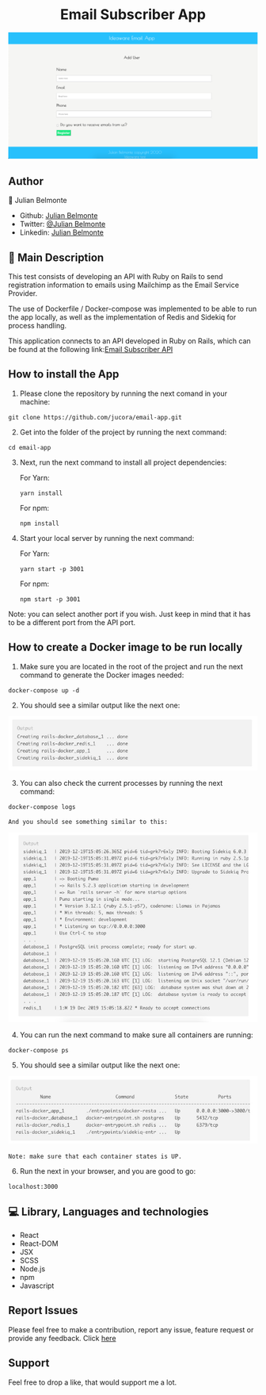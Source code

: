<h1 align="center">Email Subscriber App</h1>

<p align="center">
  <img src ='src/img/preview.jpg' alt='Email Subscriber App image'>
</p>

## Author

:man: Julian Belmonte

- Github: [Julian Belmonte](https://github.com/jucora)
- Twitter: [@Julian Belmonte](https://www.twitter.com/JulianBelmonte)
- Linkedin: [Julian Belmonte](https://www.linkedin.com/in/julianbel)

## :pencil: Main Description

This test consists of developing an API with Ruby on Rails to send registration information to emails using Mailchimp as the Email Service Provider.

The use of Dockerfile / Docker-compose was implemented to be able to run the app locally, as well as the implementation of Redis and Sidekiq for process handling.

This application connects to an API developed in Ruby on Rails, which can be found at the following link:[Email Subscriber API](https://github.com/jucora/email-api)

## How to install the App

1. Please clone the repository by running the next comand in your machine:

<pre><code>git clone https://github.com/jucora/email-app.git</code></pre>

2. Get into the folder of the project by running the next command:

<pre><code>cd email-app</code></pre>

3. Next, run the next command to install all project dependencies:

   For Yarn: <pre><code>yarn install</code></pre>
   For npm: <pre><code>npm install</code></pre>

4. Start your local server by running the next command:

   For Yarn: <pre><code>yarn start -p 3001</code></pre>
   For npm: <pre><code>npm start -p 3001</code></pre>

Note: you can select another port if you wish. Just keep in mind that it has to be a different port from the API port.

## How to create a Docker image to be run locally

1. Make sure you are located in the root of the project and run the next command to generate the Docker images needed:

<pre><code>docker-compose up -d</code></pre>

2. You should see a similar output like the next one:

<p align="center">
  <img src ='src/img/create_services.jpg' alt='services running'>
</p>

3. You can also check the current processes by running the next command:

<pre><code>docker-compose logs</code></pre>

    And you should see something similar to this:

<p align="center">
  <img src ='src/img/services.jpg' alt='services running'>
</p>

4. You can run the next command to make sure all containers are running:

<pre><code>docker-compose ps</code></pre>

5. You should see a similar output like the next one:

<p align="center">
  <img src ='src/img/containers.jpg' alt='services running'>
</p>

    Note: make sure that each container states is UP.

6. Run the next in your browser, and you are good to go:

<pre><code>localhost:3000</code></pre>

## :computer: Library, Languages and technologies

- React
- React-DOM
- JSX
- SCSS
- Node.js
- npm
- Javascript

## Report Issues

Please feel free to make a contribution, report any issue, feature request or provide any feedback. Click [here](https://github.com/jucora/email-app/issues)

## Support

Feel free to drop a like, that would support me a lot.
